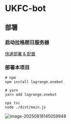 # UKFC-bot

## 部署
### 启动拉格朗日服务器
[快速部署 & 配置](https://lagrangedev.github.io/Lagrange.Doc/v1/Lagrange.OneBot/Config/)
### 部署本项目
```
# npm
npm install lagrange.onebot

# yarn
yarn add lagrange.onebot
```
```
npx tsc
node ./dist/main.js
```

![image-20250818145059948](https://aniale-blog.oss-cn-beijing.aliyuncs.com/blog/20250818145059987.png)
